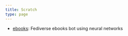 ```yaml
---
title: Scratch
type: page
---
```



- [ebooks](https://git.exozy.me/Ta180m/ebooks): Fediverse ebooks bot using neural networks
